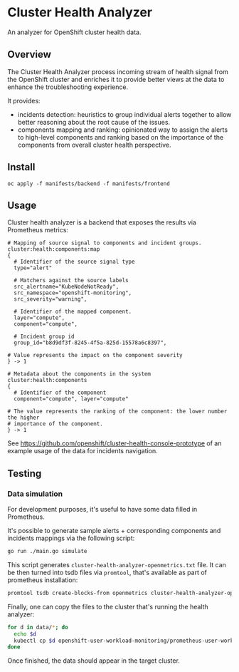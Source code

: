 # Cluster Health Analyzer

An analyzer for OpenShift cluster health data.

## Overview

The Cluster Health Analyzer process incoming stream of health signal from
the OpenShift cluster and enriches it to provide better views at the data
to enhance the troubleshooting experience.

It provides:

- incidents detection: heuristics to group individual alerts together to allow
better reasoning about the root cause of the issues.
- components mapping and ranking: opinionated way to assign the alerts to high-level
components and ranking based on the importance of the components from overall cluster
health perspective.

## Install

```
oc apply -f manifests/backend -f manifests/frontend
```

## Usage

Cluster health analyzer is a backend that exposes the results via Prometheus
metrics:

```
# Mapping of source signal to components and incident groups.
cluster:health:components:map
{
  # Identifier of the source signal type
  type="alert"

  # Matchers against the source labels
  src_alertname="KubeNodeNotReady",
  src_namespace="openshift-monitoring",
  src_severity="warning",

  # Identifier of the mapped component.
  layer="compute",
  component="compute",

  # Incident group id
  group_id="b8d9df3f-8245-4f5a-825d-15578a6c8397",

# Value represents the impact on the component severity
} -> 1
```

```
# Metadata about the components in the system
cluster:health:components
{
  # Identifier of the component
  component="compute", layer="compute"

# The value represents the ranking of the component: the lower number the higher
# importance of the component.
} -> 1
```

See https://github.com/openshift/cluster-health-console-prototype of an example
usage of the data for incidents navigation.

## Testing

### Data simulation

For development purposes, it's useful to have some data filled in Prometheus.

It's possible to generate sample alerts + corresponding components and incidents
mappings via the following script:

``` sh
go run ./main.go simulate
```

This script generates `cluster-health-analyzer-openmetrics.txt` file. It can be
then turned into tsdb files via `promtool`, that's available as part of prometheus
installation:

``` sh
promtool tsdb create-blocks-from openmetrics cluster-health-analyzer-openmetrics.txt
```

Finally, one can copy the files to the cluster that's running the health analyzer:

``` sh
for d in data/*; do
  echo $d
  kubectl cp $d openshift-user-workload-monitoring/prometheus-user-workload-0:/prometheus -c prometheus
done
```

Once finished, the data should appear in the target cluster.
